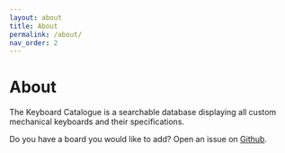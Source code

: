 ```yaml
---
layout: about
title: About
permalink: /about/
nav_order: 2
---
```

# About

The Keyboard Catalogue is a searchable database displaying all custom mechanical keyboards and their specifications.

Do you have a board you would like to add? Open an issue on [Github](https://github.com/patrickgil/The-Keyboard-Catalogue/issues).
